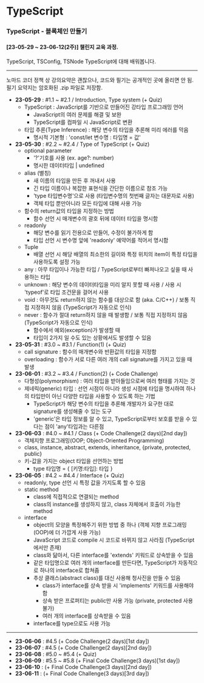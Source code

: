 # TypeScript

### TypeScript - 블록체인 만들기

#### [23-05-29 ~ 23-06-12(2주)] 챌린지 교육 과정.

TypeScript, TSConfig, TSNode
TypeScript에 대해 배워봅니다.

---

노마드 코더 정책 상 강의요약은 괜찮으나, 코드와 필기는 공개적인 곳에 올리면 안 됨.  
필기 요약지는 암호화된 .zip 파일로 저장함.

- **23-05-29** : #1.1 ~ #2.1 / Introduction, Type system (+ Quiz)
  - TypeScript : JavaScript를 기반으로 만들어진 강타입 프로그래밍 언어
    - JavaScript의 여러 문제를 해결 및 보완
    - TypeScript를 컴파일 시 JavaScript로 변환
  - 타입 추론(Type Inference) : 해당 변수의 타입을 추론해 미리 에러를 막음
    - 명시적 기본형 : 'const/let 변수명 : 타입명 = 값'
- **23-05-30** : #2.2 ~ #2.4 / Type of TypeScript (+ Quiz)
  - optional parameter
    - '?'기호를 사용 (ex. age?: number)
    - 명시한 데이터타입 | undefined
  - alias (별칭)
    - 새 이름의 타입을 만든 후 꺼내서 사용
    - 긴 타입 이름이나 복잡한 표현식을 간단한 이름으로 참조 가능
    - 'type 타입변수명'으로 사용 (타입변수명의 첫번째 글자는 대문자로 사용)
    - 객체 타입 뿐만아니라 모든 타입에 대해 사용 가능
  - 함수의 return값의 타입을 지정하는 방법
    - 함수 선언 시 매개변수의 괄호 뒤에 데이터 타입을 명시함
  - readonly
    - 해당 변수를 읽기 전용으로 만들어, 수정이 불가하게 함
    - 타입 선언 시 변수명 앞에 'readonly' 예약어를 적어서 명시함
  - Tuple
    - 배열 선언 시 해당 배열의 최소한의 길이와 특정 위치의 item이 특정 타입을 사용하도록 설정 가능
  - any : 아무 타입이나 가능한 타입 / TypeScript로부터 빠져나오고 싶을 때 사용하는 타입
  - unknown : 해당 변수의 데이터타입을 미리 알지 못할 때 사용 / 사용 시 'typeof'로 타입 조건문을 걸어서 사용
  - void : 아무것도 return하지 않는 함수를 대상으로 함 (aka. C/C++) / 보통 직접 지정하지 않음 (TypeScript가 자동으로 인식)
  - never : 함수가 절대 return하지 않을 때 발생함 / 보통 직접 지정하지 않음 (TypeScript가 자동으로 인식)
    - 함수에서 예외(exception)가 발생할 때
    - 타입이 2가지 일 수도 있는 상황에서도 발생할 수 있음
- **23-05-31** : #3.0 ~ #3.1 / Function(1) (+ Quiz)
  - call signature : 함수의 매개변수와 반환값의 타입을 지정함
  - overloading : 함수가 서로 다른 여러 개의 call signature를 가지고 있을 때 발생
- **23-06-01** : #3.2 ~ #3.4 / Function(2) (+ Code Challenge)
  - 다형성(polymorphism) : 여러 타입을 받아들임으로써 여러 형태를 가지는 것
  - 제네릭(generic) 타입 : 선언 시점이 아니라 생성 시점에 타입을 명시하여 하나의 타입만이 아닌 다양한 타입을 사용할 수 있도록 하는 기법
    - TypeScript가 해당 변수의 타입을 추론해 개발자가 요구한 대로 signature를 생성해줄 수 있는 도구
    - 'generic'은 타입 정보를 알 수 있고, TypeScript로부터 보호를 받을 수 있다는 점이 'any'타입과는 다른점
- **23-06-03** : #4.0 ~ #4.1 / Class (+ Code Challenge(2 days)[2nd day])
  - 객체지향 프로그래밍(OOP; Object-Oriented Programming)
  - class, instance, abstract, extends, inheritance, {private, protected, public}
  - 키-값을 가지는 object 타입을 선언하는 방법
    - type 타입명 = { [키명:타입]: 타입 }
- **23-06-05** : #4.2 ~ #4.4 / Interface (+ Quiz)
  - readonly, type 선언 시 특정 값을 가지도록 할 수 있음
  - static method
    - class에 직접적으로 연결되는 method
    - class의 instance를 생성하지 않고, class 자체에서 호출이 가능한 method
  - interface
    - object의 모양을 특정해주기 위한 방법 중 하나 (객체 지향 프로그래밍(OOP)에 더 가깝게 사용 가능)
    - JavaScript 코드로 compile 시 코드로 바뀌지 않고 사라짐 (TypeScript에서만 존재)
    - class와 닮아서, 다른 interface를 'extends' 키워드로 상속받을 수 있음
    - 같은 타입명으로 여러 개의 interface를 만든다면, TypeScript가 자동적으로 하나의 interface로 합쳐줌
    - 추상 클래스(abstract class)를 대신 사용해 청사진을 만들 수 있음
      - class가 interface를 상속 받을 시 'implements' 키워드를 사용해야 함
      - 상속 받은 프로퍼티는 public만 사용 가능 (private, protected 사용 불가)
      - 여러 개의 interface를 상속받을 수 있음
    - interface를 type으로도 사용 가능

---

- **23-06-06** : #4.5 (+ Code Challenge(2 days)[1st day])
- **23-06-07** : #4.5 (+ Code Challenge(2 days)[2nd day])
- **23-06-08** : #5.0 ~ #5.4 (+ Quiz)
- **23-06-09** : #5.5 ~ #5.8 (+ Final Code Challenge(3 days)[1st day])
- **23-06-10** : (+ Final Code Challenge(3 days)[2nd day])
- **23-06-11** : (+ Final Code Challenge(3 days)[3rd day])
